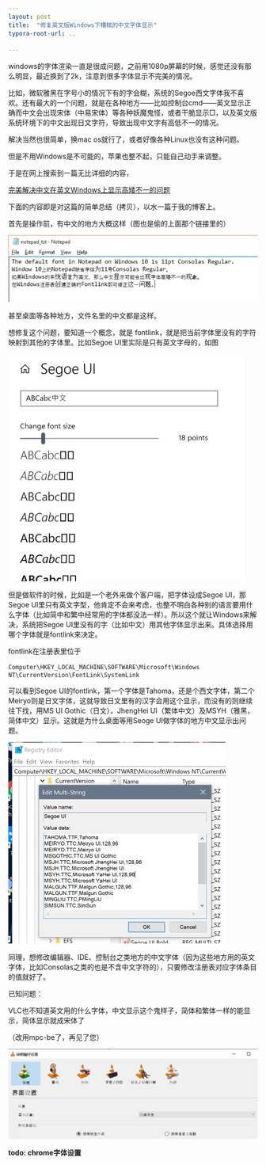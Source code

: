```yaml
---
layout: post
title:  "修复英文版Windows下糟糕的中文字体显示"
typora-root-url: ..

---
```




windows的字体渲染一直是很成问题，之前用1080p屏幕的时候，感觉还没有那么明显，最近换到了2k，注意到很多字体显示不完美的情况。

比如，微软雅黑在字号小的情况下有的字会糊，系统的Segoe西文字体我不喜欢。还有最大的一个问题，就是在各种地方——比如控制台cmd——英文显示正确而中文会出现宋体（中易宋体）等各种妖魔鬼怪，或者干脆显示□，以及英文版系统环境下的中文出现日文字符，导致出现中文字有高低不一的情况。

解决当然也很简单，换mac os就行了，或者好像各种Linux也没有这种问题。

但是不用Windows是不可能的，苹果也整不起，只能自己动手来调整。

于是在网上搜索到一篇无比详细的内容，

[完美解决中文在英文Windows上显示高矮不一的问题](https://shajisoft.com/shajisoft_wp/cn/%E5%AE%8C%E7%BE%8E%E8%A7%A3%E5%86%B3%E4%B8%AD%E6%96%87%E5%9C%A8%E8%8B%B1%E6%96%87windows%E4%B8%8A%E6%98%BE%E7%A4%BA%E9%AB%98%E7%9F%AE%E4%B8%8D%E4%B8%80%E7%9A%84%E9%97%AE%E9%A2%98/?doing_wp_cron=1605884580.5278759002685546875000)

下面的内容即是对这篇的简单总结（拷贝），以水一篇于我的博客上。



首先是操作前，有中文的地方大概这样（图也是偷的上面那个链接里的）

![缺省情况下Notepad在英文Windows 10上显示中文也有中午字体大小不一的问题。](/assets/pic/2020-11-1-font.assets/notepad-win10en-default-small.png)

甚至桌面等各种地方，文件名里的中文都是这样。

想修复这个问题，要知道一个概念，就是 fontlink，就是把当前字体里没有的字符映射到其他的字体里。比如Segoe UI里实际是只有英文字母的，如图

<img src="/assets/pic/2020-11-1-font.assets/image-20201120232451914.png" alt="image-20201120232451914" style="zoom:50%;" />

但是做软件的时候，比如是一个老外来做个客户端，把字体设成Segoe UI，那Segoe UI里只有英文字型，他肯定不会来考虑，也整不明白各种别的语言要用什么字体（比如简中和繁中经常用的字体都没法一样）。所以这个就让Windows来解决，系统把Segoe UI里没有的字（比如中文）用其他字体显示出来。具体选择用哪个字体就是fontlink来决定。

fontlink在注册表里位于

```
Computer\HKEY_LOCAL_MACHINE\SOFTWARE\Microsoft\Windows NT\CurrentVersion\FontLink\SystemLink
```

可以看到Segoe UI的fontlink，第一个字体是Tahoma，还是个西文字体，第二个Meiryo则是日文字体，这就导致日文里有的汉字会用这个显示，而没有的则继续往下找，用MS UI Gothic（日文），JhengHei UI（繁体中文）及MSYH（雅黑，简体中文）显示。这就是为什么桌面等用Seoge UI做字体的地方中文显示出问题。

<img src="/assets/pic/2020-11-1-font.assets/image-20201120234751848.png" alt="image-20201120234751848" style="zoom:50%;" />



同理，想修改编辑器、IDE、控制台之类地方的中文字体（因为这些地方用的英文字体，比如Consolas之类的也是不含中文字符的），只要修改注册表对应字体条目的值就好了。



已知问题：

VLC也不知道英文用的什么字体，中文显示这个鬼样子，简体和繁体一样的能显示，简体显示就成宋体了

（改用mpc-be了，再见了您）

![image-20201120235427707](/assets/pic/2020-11-1-font.assets/image-20201120235427707.png)





**todo: chrome字体设置**